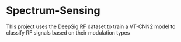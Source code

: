 # Spectrum-Sensing
This project uses the DeepSig RF dataset to train a VT-CNN2 model to classify RF signals based on their modulation types
